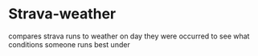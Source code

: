 # Strava-weather
compares strava runs to weather on day they were occurred to see what conditions someone runs best under
